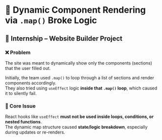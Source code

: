 # 🐞 Dynamic Component Rendering via `.map()` Broke Logic

## 🏢 Internship – Website Builder Project

### ❌ Problem
The site was meant to dynamically show only the components (sections) that the user filled out.

Initially, the team used `.map()` to loop through a list of sections and render components accordingly.  
They also tried using `useEffect` logic **inside that `.map()` loop**, which caused it to silently fail.

### 🚨 Core Issue
React hooks like `useEffect` **must not be used inside loops, conditions, or nested functions**.  
The dynamic map structure caused **state/logic breakdown**, especially during updates or re-renders.
